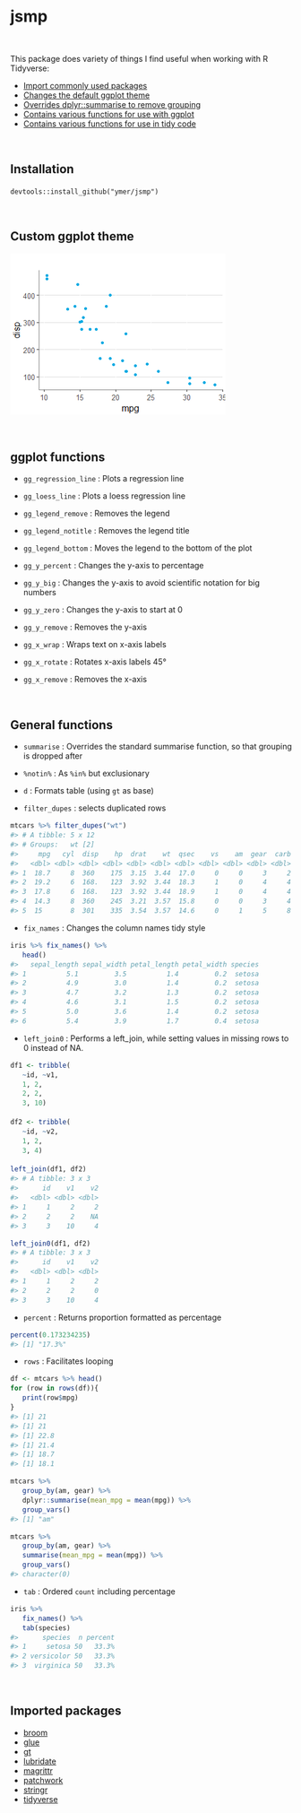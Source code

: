 
<!-- README.md is generated from README.Rmd. Please edit that file -->

# jsmp

<br>

This package does variety of things I find useful when working with R
Tidyverse:

-   [Import commonly used packages](#imported-packages)
-   [Changes the default ggplot theme](#custom-ggplot-theme)
-   [Overrides dplyr::summarise to remove grouping](#general-functions)
-   [Contains various functions for use with ggplot](#ggplot-functions)
-   [Contains various functions for use in tidy
    code](#general-functions)

<br>

## Installation

`devtools::install_github("ymer/jsmp")`

<br>

## Custom ggplot theme

![](man/figures/unnamed-chunk-1-1.png)<!-- -->

<br>

## ggplot functions

-   `gg_regression_line` : Plots a regression line

-   `gg_loess_line` : Plots a loess regression line

-   `gg_legend_remove` : Removes the legend

-   `gg_legend_notitle` : Removes the legend title

-   `gg_legend_bottom` : Moves the legend to the bottom of the plot

-   `gg_y_percent` : Changes the y-axis to percentage

-   `gg_y_big` : Changes the y-axis to avoid scientific notation for big
    numbers

-   `gg_y_zero` : Changes the y-axis to start at 0

-   `gg_y_remove` : Removes the y-axis

-   `gg_x_wrap` : Wraps text on x-axis labels

-   `gg_x_rotate` : Rotates x-axis labels 45°

-   `gg_x_remove` : Removes the x-axis

<br>

## General functions

-   `summarise` : Overrides the standard summarise function, so that
    grouping is dropped after

-   `%notin%` : As `%in%` but exclusionary

-   `d` : Formats table (using `gt` as base)

-   `filter_dupes` : selects duplicated rows

``` r
mtcars %>% filter_dupes("wt")
#> # A tibble: 5 x 12
#> # Groups:   wt [2]
#>     mpg   cyl  disp    hp  drat    wt  qsec    vs    am  gear  carb     n
#>   <dbl> <dbl> <dbl> <dbl> <dbl> <dbl> <dbl> <dbl> <dbl> <dbl> <dbl> <int>
#> 1  18.7     8  360    175  3.15  3.44  17.0     0     0     3     2     3
#> 2  19.2     6  168.   123  3.92  3.44  18.3     1     0     4     4     3
#> 3  17.8     6  168.   123  3.92  3.44  18.9     1     0     4     4     3
#> 4  14.3     8  360    245  3.21  3.57  15.8     0     0     3     4     2
#> 5  15       8  301    335  3.54  3.57  14.6     0     1     5     8     2
```

-   `fix_names` : Changes the column names tidy style

``` r
iris %>% fix_names() %>% 
   head()
#>   sepal_length sepal_width petal_length petal_width species
#> 1          5.1         3.5          1.4         0.2  setosa
#> 2          4.9         3.0          1.4         0.2  setosa
#> 3          4.7         3.2          1.3         0.2  setosa
#> 4          4.6         3.1          1.5         0.2  setosa
#> 5          5.0         3.6          1.4         0.2  setosa
#> 6          5.4         3.9          1.7         0.4  setosa
```

-   `left_join0` : Performs a left_join, while setting values in missing
    rows to 0 instead of NA.

``` r
df1 <- tribble(
   ~id, ~v1,
   1, 2,
   2, 2,
   3, 10)

df2 <- tribble(
   ~id, ~v2,
   1, 2,
   3, 4)

left_join(df1, df2)
#> # A tibble: 3 x 3
#>      id    v1    v2
#>   <dbl> <dbl> <dbl>
#> 1     1     2     2
#> 2     2     2    NA
#> 3     3    10     4
```

``` r
left_join0(df1, df2)
#> # A tibble: 3 x 3
#>      id    v1    v2
#>   <dbl> <dbl> <dbl>
#> 1     1     2     2
#> 2     2     2     0
#> 3     3    10     4
```

-   `percent` : Returns proportion formatted as percentage

``` r
percent(0.173234235)
#> [1] "17.3%"
```

-   `rows` : Facilitates looping

``` r
df <- mtcars %>% head()
for (row in rows(df)){
   print(row$mpg)
}
#> [1] 21
#> [1] 21
#> [1] 22.8
#> [1] 21.4
#> [1] 18.7
#> [1] 18.1
```

``` r
mtcars %>% 
   group_by(am, gear) %>% 
   dplyr::summarise(mean_mpg = mean(mpg)) %>% 
   group_vars()
#> [1] "am"
```

``` r
mtcars %>% 
   group_by(am, gear) %>% 
   summarise(mean_mpg = mean(mpg)) %>% 
   group_vars()
#> character(0)
```

-   `tab` : Ordered `count` including percentage

``` r
iris %>% 
   fix_names() %>% 
   tab(species)
#>      species  n percent
#> 1     setosa 50   33.3%
#> 2 versicolor 50   33.3%
#> 3  virginica 50   33.3%
```

<br>

## Imported packages

-   [broom](https://github.com/tidymodels/broom)
-   [glue](https://github.com/tidyverse/glue)
-   [gt](https://github.com/rstudio/gt)
-   [lubridate](https://github.com/tidyverse/lubridate)
-   [magrittr](https://github.com/tidyverse/magrittr)
-   [patchwork](https://github.com/thomasp85/patchwork)
-   [stringr](https://stringr.tidyverse.org/)
-   [tidyverse](https://github.com/tidyverse/tidyverse)
